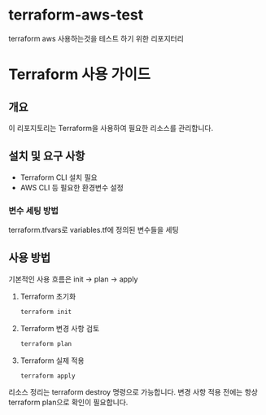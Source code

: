 # terraform-aws-test
terraform aws 사용하는것을 테스트 하기 위한 리포지터리


# Terraform 사용 가이드

## 개요
이 리포지토리는 Terraform을 사용하여 필요한 리소스를 관리합니다.

## 설치 및 요구 사항
- Terraform CLI 설치 필요
- AWS CLI 등 필요한 환경변수 설정

### 변수 세팅 방법
terraform.tfvars로 variables.tf에 정의된 변수들을 세팅

## 사용 방법
기본적인 사용 흐름은 init -> plan -> apply

1. Terraform 초기화  
   ```bash
   terraform init
   ```
2. Terraform 변경 사항 검토
   ```bash
   terraform plan
   ```
3. Terraform 실제 적용  
   ```bash
   terraform apply
   ```

리소스 정리는 terraform destroy 명령으로 가능합니다.
변경 사항 적용 전에는 항상 terraform plan으로 확인이 필요합니다.